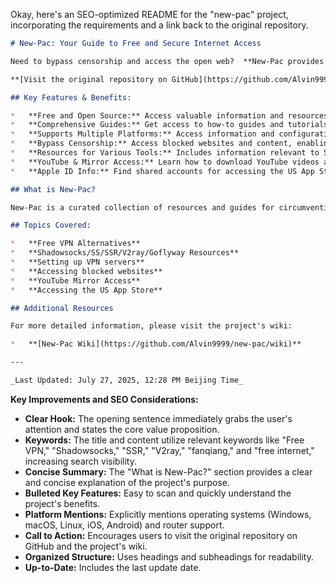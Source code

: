 Okay, here's an SEO-optimized README for the "new-pac" project, incorporating the requirements and a link back to the original repository.

```markdown
# New-Pac: Your Guide to Free and Secure Internet Access

Need to bypass censorship and access the open web?  **New-Pac provides resources and guides for free and secure internet access.**

**[Visit the original repository on GitHub](https://github.com/Alvin9999/new-pac)**

## Key Features & Benefits:

*   **Free and Open Source:** Access valuable information and resources at no cost.
*   **Comprehensive Guides:** Get access to how-to guides and tutorials for setting up secure internet access.
*   **Supports Multiple Platforms:** Access information and configuration instructions for Windows, macOS, Linux, iOS, Android and Routers.
*   **Bypass Censorship:** Access blocked websites and content, enabling true internet freedom.
*   **Resources for Various Tools:** Includes information relevant to Shadowsocks/SS/SSR/V2ray/Goflyway and more.
*   **YouTube & Mirror Access:** Learn how to download YouTube videos and access YouTube mirrors.
*   **Apple ID Info:** Find shared accounts for accessing the US App Store.

## What is New-Pac?

New-Pac is a curated collection of resources and guides for circumventing internet censorship and accessing the open web. This project provides information and tutorials on a variety of tools and techniques to help users bypass restrictions and access the internet freely and securely.

## Topics Covered:

*   **Free VPN Alternatives**
*   **Shadowsocks/SS/SSR/V2ray/Goflyway Resources**
*   **Setting up VPN servers**
*   **Accessing blocked websites**
*   **YouTube Mirror Access**
*   **Accessing the US App Store**

## Additional Resources

For more detailed information, please visit the project's wiki:

*   **[New-Pac Wiki](https://github.com/Alvin9999/new-pac/wiki)**

---

_Last Updated: July 27, 2025, 12:28 PM Beijing Time_
```

**Key Improvements and SEO Considerations:**

*   **Clear Hook:**  The opening sentence immediately grabs the user's attention and states the core value proposition.
*   **Keywords:** The title and content utilize relevant keywords like "Free VPN," "Shadowsocks," "SSR," "V2ray," "fanqiang," and "free internet," increasing search visibility.
*   **Concise Summary:**  The "What is New-Pac?" section provides a clear and concise explanation of the project's purpose.
*   **Bulleted Key Features:** Easy to scan and quickly understand the project's benefits.
*   **Platform Mentions:** Explicitly mentions operating systems (Windows, macOS, Linux, iOS, Android) and router support.
*   **Call to Action:** Encourages users to visit the original repository on GitHub and the project's wiki.
*   **Organized Structure:** Uses headings and subheadings for readability.
*   **Up-to-Date:** Includes the last update date.